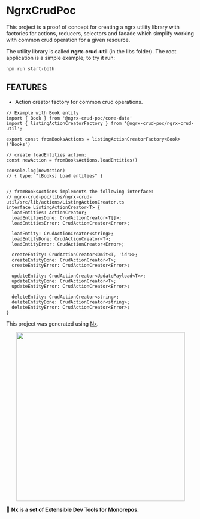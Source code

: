 # NgrxCrudPoc

This project is a proof of concept for creating a ngrx utility library with factories for actions, reducers, selectors 
and facade which simplify working with common crud operation for a given resource.

The utility library is called **ngrx-crud-util** (in the libs folder). 
The root application is a simple example; to try it run: 
```
npm run start-both
```

## FEATURES
- Action creator factory for common crud operations.

```
// Example with Book entity
import { Book } from '@ngrx-crud-poc/core-data'
import { listingActionCreatorFactory } from '@ngrx-crud-poc/ngrx-crud-util';

export const fromBooksActions = listingActionCreatorFactory<Book>('Books')

// create loadEntities action:
const newAction = fromBooksActions.loadEntities()

console.log(newAction)
// { type: "[Books] Load entities" }


// fromBooksActions implements the following interface:
// ngrx-crud-poc/libs/ngrx-crud-util/src/lib/actions/ListingActionCreator.ts
interface ListingActionCreator<T> {
  loadEntities: ActionCreator;
  loadEntitiesDone: CrudActionCreator<T[]>;
  loadEntitiesError: CrudActionCreator<Error>;

  loadEntity: CrudActionCreator<string>;
  loadEntityDone: CrudActionCreator<T>;
  loadEntityError: CrudActionCreator<Error>;

  createEntity: CrudActionCreator<Omit<T, 'id'>>;
  createEntityDone: CrudActionCreator<T>;
  createEntityError: CrudActionCreator<Error>;

  updateEntity: CrudActionCreator<UpdatePayload<T>>;
  updateEntityDone: CrudActionCreator<T>;
  updateEntityError: CrudActionCreator<Error>;

  deleteEntity: CrudActionCreator<string>;
  deleteEntityDone: CrudActionCreator<string>;
  deleteEntityError: CrudActionCreator<Error>;
}
```


This project was generated using [Nx](https://nx.dev).

<p align="center"><img src="https://raw.githubusercontent.com/nrwl/nx/master/images/nx-logo.png" width="450"></p>

🔎 **Nx is a set of Extensible Dev Tools for Monorepos.**

